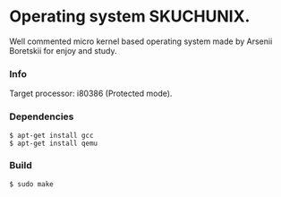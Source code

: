 # Operating system SKUCHUNIX.

Well commented micro kernel based operating system made by Arsenii Boretskii
for enjoy and study.

### Info
Target processor: i80386 (Protected mode).

### Dependencies
```
$ apt-get install gcc
$ apt-get install qemu
```

### Build
```
$ sudo make
```
